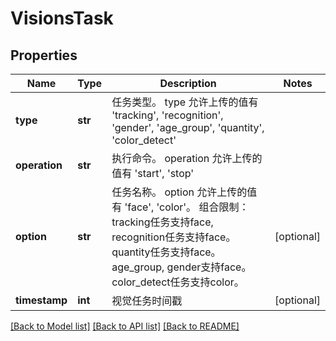 # VisionsTask

## Properties
Name | Type | Description | Notes
------------ | ------------- | ------------- | -------------
**type** | **str** | 任务类型。 type 允许上传的值有 &#39;tracking&#39;, &#39;recognition&#39;, &#39;gender&#39;, &#39;age_group&#39;, &#39;quantity&#39;, &#39;color_detect&#39;  | 
**operation** | **str** | 执行命令。 operation 允许上传的值有 &#39;start&#39;, &#39;stop&#39;  | 
**option** | **str** | 任务名称。 option 允许上传的值有 &#39;face&#39;, &#39;color&#39;。 组合限制：tracking任务支持face, recognition任务支持face。quantity任务支持face。 age_group, gender支持face。color_detect任务支持color。 | [optional] 
**timestamp** | **int** | 视觉任务时间戳 | [optional] 

[[Back to Model list]](../README.md#documentation-for-models) [[Back to API list]](../README.md#documentation-for-api-endpoints) [[Back to README]](../README.md)


